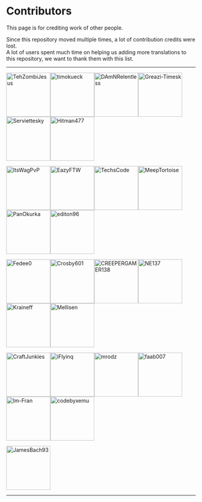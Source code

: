 # **Contributors**

This page is for crediting work of other people.

Since this repository moved multiple times, a lot of contribution credits were lost.<br>
A lot of users spent much time on helping us adding more translations to this repository, we want to thank them with this list.

---

[<img alt="TehZombiJesus" src="https://avatars.githubusercontent.com/u/81379135?v=4&s=117" width="117">](https://github.com/TehZombiJesus)[<img alt="timokueck" src="https://avatars.githubusercontent.com/u/59776330?v=4&s=117" width="117">](https://github.com/timokueck)[<img alt="DAmNRelentless" src="https://avatars.githubusercontent.com/u/16513358?v=4&s=117" width="117">](https://github.com/DAmNRelentless)[<img alt="Greazi-Timesk" src="https://avatars.githubusercontent.com/u/69437555?v=4&s=117" width="117">](https://github.com/Greazi-Times)[<img alt="Serviettesky" src="https://avatars.githubusercontent.com/u/56211508?v=4&s=117" width="117">](https://github.com/Serviettesky)[<img alt="Hitman477" src="https://avatars.githubusercontent.com/u/19522113?v=4&s=117" width="117">](https://github.com/Hitman477)

[<img alt="ItsWagPvP" src="https://avatars.githubusercontent.com/u/71121134?v=4&s=117" width="117">](https://github.com/ItsWagPvP)[<img alt="EazyFTW" src="https://avatars.githubusercontent.com/u/13033307?v=4&s=117" width="117">](https://github.com/EazyFTW)[<img alt="TechsCode" src="https://avatars.githubusercontent.com/u/14386031?v=4&s=117" width="117">](https://github.com/TechsCode)[<img alt="MeepTortoise" src="https://avatars.githubusercontent.com/u/72234877?v=4&s=117" width="117">](https://github.com/MeepTortoise)[<img alt="PanOkurka" src="https://avatars.githubusercontent.com/u/67430231?v=4&s=117" width="117">](https://github.com/PanOkurka)[<img alt="editon96" src="https://avatars.githubusercontent.com/u/42817235?v=4&s=117" width="117">](https://github.comediton96)

[<img alt="Fedee0" src="https://avatars.githubusercontent.com/u/84406177?v=4&s=117" width="117">](https://github.com/Fedee0)[<img alt="Crosby601" src="https://avatars.githubusercontent.com/u/59035656?v=4&s=117" width="117">](https://github.com/Crosby601)[<img alt="CREEPERGAMER138" src="https://avatars.githubusercontent.com/u/24595466?v=4&s=117" width="117">](https://github.com/CREEPERGAMER138)[<img alt="NE137" src="https://avatars.githubusercontent.com/u/39844782?v=4&s=117" width="117">](https://github.com/NE137)[<img alt="Kraineff" src="https://avatars.githubusercontent.com/u/7906418?v=4&s=117" width="117">](https://github.com/Kraineff)[<img alt="Mellisen" src="https://avatars.githubusercontent.com/u/42451222?v=4&s=117" width="117">](https://github.com/Mellisen)

[<img alt="CraftJunkies" src="https://avatars.githubusercontent.com/u/73276572?v=4&s=117" width="117">](https://github.com/CraftJunkies)[<img alt="iFlyinq" src="https://avatars.githubusercontent.com/u/20583400?v=4&s=117" width="117">](https://github.com/iFlyinq)[<img alt="mrodz" src="https://avatars.githubusercontent.com/u/79176075?v=4&s=117" width="117">](https://github.com/mrodz)[<img alt="faab007" src="https://avatars.githubusercontent.com/u/28200451?v=4&s=117" width="117">](https://github.com/faab007)[<img alt="Im-Fran" src="https://avatars.githubusercontent.com/u/30329003?v=4&s=117" width="117">](https://github.com/Im-Fran)[<img alt="codebyxemu" src="https://avatars.githubusercontent.com/u/74688700?v=4&s=117" width="117">](https://github.com/codebyxemu)

[<img alt="JamesBach93" src="https://avatars.githubusercontent.com/u/18316658?v=4&s=117" width="117">](https://github.com/JamesBach93)

---
